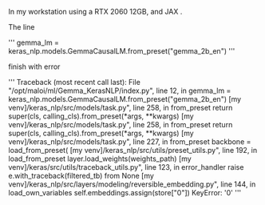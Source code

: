 In my workstation using a RTX 2060 12GB, and JAX .

The line 

'''
gemma_lm = keras_nlp.models.GemmaCausalLM.from_preset("gemma_2b_en")
'''

finish with error 

'''
Traceback (most recent call last):
  File "/opt/maloi/ml/Gemma_KerasNLP/index.py", line 12, in <module>
    gemma_lm = keras_nlp.models.GemmaCausalLM.from_preset("gemma_2b_en")
  [my venv]/keras_nlp/src/models/task.py", line 258, in from_preset
    return super(cls, calling_cls).from_preset(*args, **kwargs)
  [my venv]/keras_nlp/src/models/task.py", line 258, in from_preset
    return super(cls, calling_cls).from_preset(*args, **kwargs)
  [my venv]/keras_nlp/src/models/task.py", line 227, in from_preset
    backbone = load_from_preset(
  [my venv]/keras_nlp/src/utils/preset_utils.py", line 192, in load_from_preset
    layer.load_weights(weights_path)
  [my venv]/keras/src/utils/traceback_utils.py", line 123, in error_handler
    raise e.with_traceback(filtered_tb) from None
  [my venv]/keras_nlp/src/layers/modeling/reversible_embedding.py", line 144, in load_own_variables
    self.embeddings.assign(store["0"])
KeyError: '0'
'''
